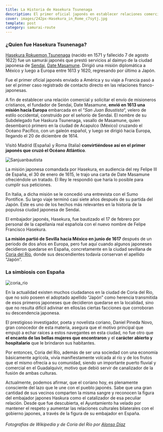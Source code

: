 ```yaml
---
title: La Historia de Hasekura Tsunenaga
description: El primer oficial japonés en establecer relaciones comerciales entre Japón y Europa
cover: images/242px-Hasekura_in_Rome_c7sytj.jpg
template: post
category: samurai-route
---
```


### ¿Quien fue Hasekura Tsunenaga?

[Hasekura Rokuemon Tsunenaga](http://es.wikipedia.org/wiki/Hasekura_Tsunenaga) (nacido en 1571 y fallecido 7 de agosto 1622) fue un samurái japonés que prestó servicios al daimyo de la ciudad japonesa de [Sendai](http://es.wikipedia.org/wiki/Sendai_%28Miyagi%29), [Date Masamune](http://es.wikipedia.org/wiki/Date_Masamune). Dirigió una misión diplomática a México y luego a Europa entre 1613 y 1620, regresando por último a Japón.

Fue el primer oficial japonés enviado a América y su viaje a Francia pasó a ser el primer caso registrado de contacto directo en las relaciones franco-japonesas.

A fin de establecer una relación comercial y solicitar el envío de misioneros cristianos, el fundador de Sendai, Date Masamune, **envió en 1613 una misión hacia Europa** embarcada en el “*San Juan Baustista*“, velero de estilo occidental, construido por el señorío de Sendai. El nombre de su Subdelegado fue Haskura Tsunenaga, vasallo de Masamune, quien desembarcó primero en la ciudad de Acapulco (México) cruzando el Océano Pacífico, con un galeón español, y luego se dirigió hacia Europa, llegando el 20 de diciembre de 1614.

Visitó Madrid (España) y Roma (Italia) **convirtiéndose así en el primer japonés que cruzó el Océano Atlántico**.

![Sanjuanbautista](/blog/the-story-of-hasekura-tsunenaga/images/Sanjuanbautista.jpg "Réplica del Galeón Español Juan Bautista")

La misión japonesa comandada por Hasekura, en audiencia del rey Felipe III de España, el 30 de enero de 1615, le trajo una carta de Date Masamune ofreciéndole un tratado. El Rey le respondió que haría lo posible para cumplir sus peticiones.

En Italia, a dicha misión se le concedió una entrevista con el Sumo Pontífice. Su largo viaje terminó casi siete años después de su partida del Japón. Este es uno de los hechos más relevantes en la historia de la populosa ciudad japonesa de Sendai.

El embajador japonés, Hasekura, fue bautizado el 17 de febrero por personal de la capellanía real española con el nuevo nombre de Felipe Francisco Hasekura.

**La misión partió de Sevilla hacia México en junio de 1617** después de un periodo de dos años en Europa, pero fue aquí cuando algunos japoneses decidieron quedarse en España, concretamente en la ciudad sevillana de [Coria del Río](http://es.wikipedia.org/wiki/Coria_del_R%C3%ADo), donde sus descendientes todavía conservan el apellido “Japón”.

### La simbiosis con España

![coria_rio](/blog/the-story-of-hasekura-tsunenaga/images/coria-del-rio.jpg "Paseo Carlos de Mesa de Coria del Río junto al río Guadalquivir - ABC")

En la actualidad existen muchos ciudadanos en la ciudad de Coria del Rio, que no solo poseen el adoptado apellido “Japón” como herencia transmitida de esos primeros japoneses que decidieron quedarse en la localidad, sino que no resulta difícil adivinar en ellos/as ciertas facciones que corroboran su descendencia japonesa.

El prestigioso investigador, poeta y novelista coriano, Daniel Pineda Novo, gran conocedor de esta materia, asegura que el motivo principal que empujó a echar raíces a estos navegantes en esta ciudad, no fue otro que **el encanto de las bellas mujeres que encontraron** y el **carácter abierto y hospitalario** que le brindaron sus habitantes.

Por entonces, Coria del Río, además de ser una sociedad con una economía básicamente agrícola, vivía manifiestamente volcada al río y de los frutos que el mismo ofrecía a su comunidad, siendo un importante puerto fluvial y comercial en el Guadalquivir, motivo que debió servir de canalizador de la fusión de ambas culturas.

Actualmente, podemos afirmar, que el coriano hoy, es plenamente consciente del lazo que le une con el pueblo japonés. Sabe que una gran cantidad de sus vecinos comparten la misma sangre y reconocen la figura del embajador japones Haskura como el catalizador de esa peculiar relación. Desde que fue descubierta, el Ayuntamiento ha velado por mantener el respeto y aumentar las relaciones culturales bilaterales con el gobierno japones, a través de la figura de su embajador en España.

###### Fotografías de Wikipedia y de Coria del Río por [Alonso Díaz](http://www.alonsodr.com/)
